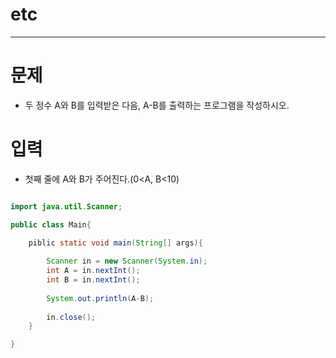 # etc
--------------------------------------------

# 문제
 - 두 정수 A와 B를 입력받은 다음, A-B를 출력하는 프로그램을 작성하시오.
 
# 입력
 - 첫째 줄에 A와 B가 주어진다.(0<A, B<10)
 
 
 
~~~java

import java.util.Scanner;

public class Main{

	piblic static void main(String[] args){
	
		Scanner in = new Scanner(System.in);
		int A = in.nextInt();
		int B = in.nextInt();
		
		System.out.println(A-B);
		
		in.close();
	}

}
~~~